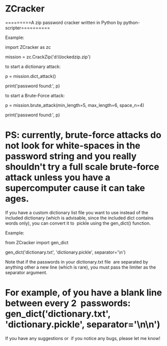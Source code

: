 # ZCracker

=========A zip password cracker written in Python by python-scripter==========

Example:

import ZCracker as zc

mission = zc.CrackZip('d:\\\lockedzip.zip')

to start a dictionary attack:

p = mission.dict_attack()

print('password found:', p)

to start a Brute-Force attack:

p = mission.brute_attack(min_length=5, max_length=6, space_n=4)

print('password found:', p)

PS: currently, brute-force attacks do not look for white-spaces in the password string and you really shouldn't try a full scale brute-force attack unless you have a supercomputer cause it can take ages.
===============================================================

If you have a custom dictionary list file you want to use instead of the included dictionary (which is advisable, since the included dict  contains words only), you can convert it to  pickle using the  gen_dict() function.

Example:

from ZCracker import gen_dict

gen_dict('dictionary.txt', 'dictionary.pickle', separator='\n')

Note that if the passwords in your dictionary.txt file  are separated by anything other  a new line (which is rare), you must pass the limiter as the separator argument.

For example, of  you have a blank line between every 2  passwords:
gen_dict('dictionary.txt', 'dictionary.pickle', separator='\n\n')
=============================================================

If you have any suggestions or  if you notice any bugs, please let me know!
